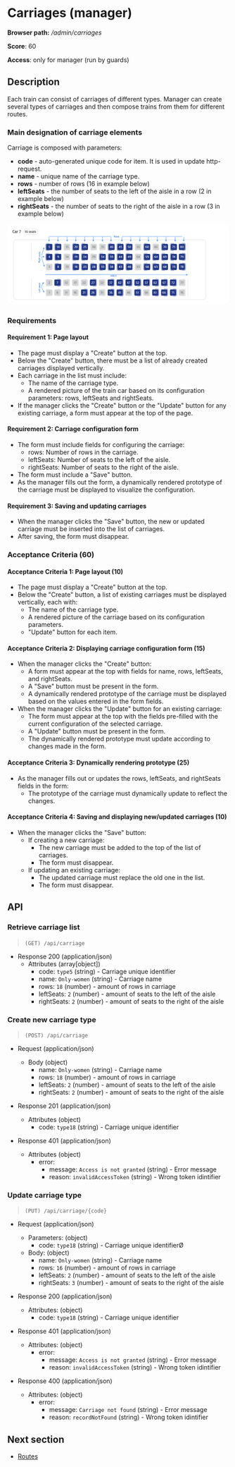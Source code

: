 # Carriages (manager)

**Browser path:** _/admin/carriages_

**Score**: 60

**Access**: only for manager (run by guards)

## Description

Each train can consist of carriages of different types. Manager can create several types of carriages and then compose trains from them for different routes.

### Main designation of carriage elements

Carriage is composed with parameters:

- **code** - auto-generated unique code for item. It is used in update http-request.
- **name** - unique name of the carriage type.
- **rows** - number of rows (16 in example below)
- **leftSeats** - the number of seats to the left of the aisle in a row (2 in example below)
- **rightSeats** - the number of seats to the right of the aisle in a row (3 in example below)

![Designation of carriage elements](../designs/search-details/carriage%20hints.png)

### Requirements

#### Requirement 1: Page layout

- The page must display a "Create" button at the top.
- Below the "Create" button, there must be a list of already created carriages displayed vertically.
- Each carriage in the list must include:
  - The name of the carriage type.
  - A rendered picture of the train car based on its configuration parameters: rows, leftSeats and rightSeats.
- If the manager clicks the "Create" button or the "Update" button for any existing carriage, a form must appear at the top of the page.

#### Requirement 2: Carriage configuration form

- The form must include fields for configuring the carriage:
  - rows: Number of rows in the carriage.
  - leftSeats: Number of seats to the left of the aisle.
  - rightSeats: Number of seats to the right of the aisle.
- The form must include a "Save" button.
- As the manager fills out the form, a dynamically rendered prototype of the carriage must be displayed to visualize the configuration.

#### Requirement 3: Saving and updating carriages

- When the manager clicks the "Save" button, the new or updated carriage must be inserted into the list of carriages.
- After saving, the form must disappear.

### Acceptance Criteria (60)

#### Acceptance Criteria 1: Page layout (10)

- The page must display a "Create" button at the top.
- Below the "Create" button, a list of existing carriages must be displayed vertically, each with:
  - The name of the carriage type.
  - A rendered picture of the carriage based on its configuration parameters.
  - "Update" button for each item.

#### Acceptance Criteria 2: Displaying carriage configuration form (15)

- When the manager clicks the "Create" button:
  - A form must appear at the top with fields for name, rows, leftSeats, and rightSeats.
  - A "Save" button must be present in the form.
  - A dynamically rendered prototype of the carriage must be displayed based on the values entered in the form fields.
- When the manager clicks the "Update" button for an existing carriage:
  - The form must appear at the top with the fields pre-filled with the current configuration of the selected carriage.
  - A "Update" button must be present in the form.
  - The dynamically rendered prototype must update according to changes made in the form.

#### Acceptance Criteria 3: Dynamically rendering prototype (25)

- As the manager fills out or updates the rows, leftSeats, and rightSeats fields in the form:
  - The prototype of the carriage must dynamically update to reflect the changes.

#### Acceptance Criteria 4: Saving and displaying new/updated carriages (10)

- When the manager clicks the "Save" button:
  - If creating a new carriage:
    - The new carriage must be added to the top of the list of carriages.
    - The form must disappear.
  - If updating an existing carriage:
    - The updated carriage must replace the old one in the list.
    - The form must disappear.

## API

### Retrieve carriage list

> `(GET) /api/carriage`

- Response 200 (application/json)
  - Attributes (array[object])
    - code: `type5` (string) - Carriage unique identifier
    - name: `Only-women` (string) - Carriage name
    - rows: `18` (number) - amount of rows in carriage
    - leftSeats: `2` (number) - amount of seats to the left of the aisle
    - rightSeats: `2` (number) - amount of seats to the right of the aisle

### Create new carriage type

> `(POST) /api/carriage`

- Request (application/json)

  - Body (object)
    - name: `Only-women` (string) - Carriage name
    - rows: `18` (number) - amount of rows in carriage
    - leftSeats: `2` (number) - amount of seats to the left of the aisle
    - rightSeats: `2` (number) - amount of seats to the right of the aisle

- Response 201 (application/json)

  - Attributes (object)
    - code: `type18` (string) - Carriage unique identifier

- Response 401 (application/json)
  - Attributes (object)
    - error:
      - message: `Access is not granted` (string) - Error message
      - reason: `invalidAccessToken` (string) - Wrong token idintifier

### Update carriage type

> `(PUT) /api/carriage/{code}`

- Request (application/json)

  - Parameters: (object)
    - code: `type18` (string) - Carriage unique identifierØ
  - Body: (object)
    - name: `Only-women` (string) - Carriage name
    - rows: `16` (number) - amount of rows in carriage
    - leftSeats: `2` (number) - amount of seats to the left of the aisle
    - rightSeats: `3` (number) - amount of seats to the right of the aisle

- Response 200 (application/json)

  - Attributes: (object)
    - code: `type18` (string) - Carriage unique identifier

- Response 401 (application/json)

  - Attributes: (object)
    - error:
      - message: `Access is not granted` (string) - Error message
      - reason: `invalidAccessToken` (string) - Wrong token idintifier

- Response 400 (application/json)
  - Attributes: (object)
    - error:
      - message: `Carriage not found` (string) - Error message
      - reason: `recordNotFound` (string) - Wrong token idintifier

## Next section

- [Routes](./routes.md)
